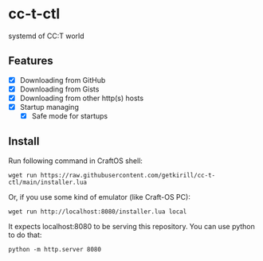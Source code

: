 # cc-t-ctl
systemd of CC:T world
## Features
 - [x] Downloading from GitHub
 - [x] Downloading from Gists
 - [x] Downloading from other http(s) hosts
 - [x] Startup managing
    - [x] Safe mode for startups
## Install
Run following command in CraftOS shell:
```
wget run https://raw.githubusercontent.com/getkirill/cc-t-ctl/main/installer.lua
```
Or, if you use some kind of emulator (like Craft-OS PC):
```
wget run http://localhost:8080/installer.lua local
```
It expects localhost:8080 to be serving this repository. You can use python to do that:
```
python -m http.server 8080
```